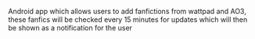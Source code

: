 Android app which allows users to add fanfictions from wattpad and AO3, these fanfics will be checked every 15 minutes for updates which will then be shown as a notification for the user
